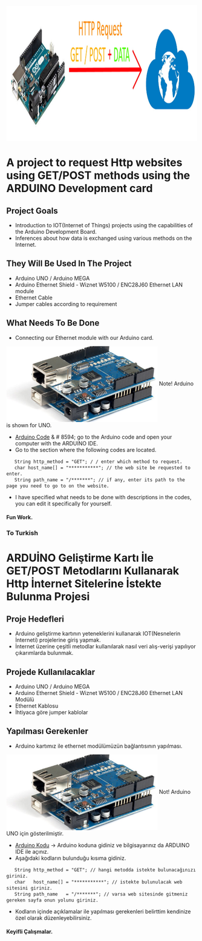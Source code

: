<img align="center" width="1435" height="360" src="arduino_request.jpg">

# A project to request Http websites using GET/POST methods using the ARDUINO Development card

## Project Goals

  * Introduction to IOT(Internet of Things) projects using the capabilities of the Arduino Development Board.
  * Inferences about how data is exchanged using various methods on the Internet.

## They Will Be Used In The Project

  * Arduino UNO / Arduino MEGA
  * Arduino Ethernet Shield - Wiznet W5100 / ENC28J60 Ethernet LAN module
  * Ethernet Cable
  * Jumper cables according to requirement

## What Needs To Be Done

  * Connecting our Ethernet module with our Arduino card.
  <img align="center" width="400" height="200" src="arduino_ethernetshield.jpg">
  Note! Arduino is shown for UNO.
  
  * [Arduino Code](https://github.com/idrisibrahimerten/arduino_projects/tree/main/2%20-%20ıot_arduino_ethernet_shield_request_projects/arduino_ethernet_shield_http_request_project) & # 8594; go to the Arduino code and open your computer with the ARDUINO IDE. <br>
  * Go to the section where the following codes are located.
```int http_port = 80;
   String http_method = "GET"; / / enter which method to request.
   char host_name[] = "***********"; // the web site be requested to enter.
   String path_name = "/*******"; // if any, enter its path to the page you need to go to on the website.
```
  * I have specified what needs to be done with descriptions in the codes, you can edit it specifically for yourself.

#### Fun Work.

### To Turkish

# ARDUİNO Geliştirme Kartı İle GET/POST Metodlarını Kullanarak Http İnternet Sitelerine İstekte Bulunma Projesi

## Proje Hedefleri

  * Arduino geliştirme kartının yeteneklerini kullanarak IOT(Nesnelerin İnterneti) projelerine giriş yapmak.
  * İnternet üzerine çeşitli metodlar kullanılarak nasıl veri alış-verişi yapılıyor çıkarımlarda bulunmak.

## Projede Kullanılacaklar

  * Arduino UNO / Arduino MEGA
  * Arduino Ethernet Shield - Wiznet W5100 / ENC28J60 Ethernet LAN Modülü
  * Ethernet Kablosu
  * İhtiyaca göre jumper kablolar

## Yapılması Gerekenler

  * Arduino kartımız ile ethernet modülümüzün bağlantısının yapılması.
  <img align="center" width="400" height="200" src="arduino_ethernetshield.jpg">
  Not! Arduino UNO için gösterilmiştir.
  
  * [Arduino Kodu](https://github.com/idrisibrahimerten/arduino_projects/tree/main/2%20-%20IOT_arduino_ethernet_shield_request_projects/arduino_ethernet_shield_http_request_project) &#8594; Arduino koduna gidiniz ve bilgisayarınız da ARDUINO IDE ile açınız. <br>
  * Aşağıdaki kodların bulunduğu kısıma gidiniz.
```int    http_port   = 80;
   String http_method = "GET"; // hangi metodda istekte bulunacağınızı giriniz.
   char   host_name[] = "***********"; // istekte bulunulacak web sitesini giriniz.
   String path_name   = "/*******"; // varsa web sitesinde gitmeniz gereken sayfa onun yolunu giriniz.
```
  * Kodların içinde açıklamalar ile yapılması gerekenleri belirttim kendinize özel olarak düzenleyebilirsiniz.

#### Keyifli Çalışmalar.
